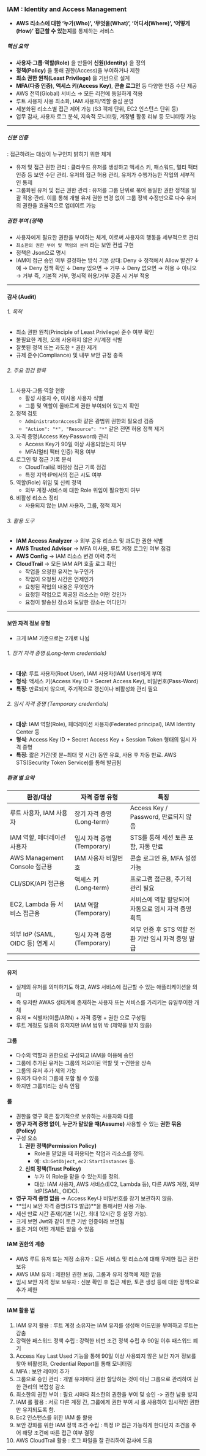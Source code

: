 ### IAM : Identity and Access Management
- **AWS 리소스에 대한 ‘누가(Who)’, ‘무엇을(What)’, ‘어디서(Where)’, ‘어떻게(How)’ 접근할 수 있는지**를 통제하는 서비스

##### 핵심 요약
- **사용자·그룹·역할(Role)** 을 만들어 **신원(Identity)** 을 정의
- **정책(Policy)** 을 통해 권한(Access)을 부여하거나 제한
- **최소 권한 원칙(Least Privilege)** 을 기반으로 설계
- **MFA(다중 인증)**, **액세스 키(Access Key)**, **콘솔 로그인** 등 다양한 인증 수단 제공
- AWS 전역(Global) 서비스 → 모든 리전에 동일하게 적용
- 루트 사용자 사용 최소화, IAM 사용자/역할 중심 운영
- 세분화된 리소스별 접근 제어 가능 (S3 객체 단위, EC2 인스턴스 단위 등)
- 업무 감사, 사용자 로그 분석, 지속적 모니터링, 계정별 활동 리뷰 등 모니터링 가능

---
##### 신분 인증
: 접근하려는 대상이 누구인지 밝히기 위한 체계
- 유저 및 접근 권한 관리 : 클라우드 유저를 생성하고 액세스 키, 패스워드, 멀티 팩터 인증 등 보안 수단 관리. 유저의 접근 허용 관리, 유저가 수행가능한 작업의 세부적인 통제
- 그룹화된 유저 및 접근 권한 관리 : 유저를 그룹 단위로 묶어 동일한 권한 정책을 일괄 적용·관리. 이를 통해 개별 유저 권한 변경 없이 그룹 정책 수정만으로 다수 유저의 권한을 효율적으로 업데이트 가능 

##### 권한 부여 (정책)
- 사용자에게 필요한 권한을 부여하는 체계, 이로써 사용자의 행동을 세부적으로 관리
- `최소한의 권한 부여 및 책임의 분리` 라는 보안 컨셉 구현
- 정책은 Json으로 명시
-  IAM이 접근 승인 여부 결정하는 방식
		기본 상태: Deny
		↓
		정책에서 Allow 발견?
		  ↓ 예 → Deny 정책 확인
		    ↓ Deny 있으면 → 거부
		    ↓ Deny 없으면 → 허용
		  ↓ 아니오 → 거부
즉, 기본적 거부, 명시적 허용/거부 공존 시 거부 적용

---

#### 감사 (Audit)
######  1. 목적
- 최소 권한 원칙(Principle of Least Privilege) 준수 여부 확인
- 불필요한 계정, 오래 사용하지 않은 키/계정 식별
- 잘못된 정책 또는 과도한 `*` 권한 제거
- 규제 준수(Compliance) 및 내부 보안 규정 충족
###### 2. 주요 점검 항목
1. 사용자·그룹·역할 현황
    - 활성 사용자 수, 미사용 사용자 식별
    - 그룹 및 역할이 올바르게 권한 부여되어 있는지 확인
2. 정책 검토
    - `AdministratorAccess`와 같은 광범위 권한의 필요성 검증
    - `"Action": "*", "Resource": "*"` 같은 전면 허용 정책 제거
3. 자격 증명(Access Key·Password) 관리
    - Access Key가 90일 이상 사용되었는지 여부
    - MFA(멀티 팩터 인증) 적용 여부
4. 로그인 및 접근 기록 분석
    - CloudTrail로 비정상 접근 기록 점검
    - 특정 지역·IP에서의 접근 시도 여부
5. 역할(Role) 위임 및 신뢰 정책
    - 외부 계정·서비스에 대한 Role 위임이 필요한지 여부
6. 비활성 리소스 정리
    - 사용되지 않는 IAM 사용자, 그룹, 정책 제거
###### 3. 활용 도구
- **IAM Access Analyzer** → 외부 공유 리소스 및 과도한 권한 식별
- **AWS Trusted Advisor** → MFA 미사용, 루트 계정 로그인 여부 점검
- **AWS Config** → IAM 리소스 변경 이력 추적
- **CloudTrail** → 모든 IAM API 호출 로그 확인
	- 작업을 요청한 유저는 누구인가
	- 작업이 요청된 시간은 언제인가
	- 요청된 작업의 내용은 무엇인가
	- 요청된 작업으로 제공된 리소스는 어떤 것인가
	- 요청이 발송된 장소와 도달한 장소는 어디인가
---

#### 보안 자격 정보 유형

- 크게 IAM 기준으로는 2개로 나뉨
###### 1. 장기 자격 증명 (Long-term credentials)
- **대상**: 루트 사용자(Root User), IAM 사용자(IAM User)에게 부여
- **형식**: 액세스 키(Access Key ID + Secret Access Key), 비밀번호(Pass‑Word)
- **특징**: 만료되지 않으며, 주기적으로 갱신이나 비활성화 관리 필요 
###### 2. 임시 자격 증명 (Temporary credentials)
- **대상**: IAM 역할(Role), 페더레이션 사용자(Federated principal), IAM Identity Center 등 
- **형식**: Access Key ID + Secret Access Key + Session Token 형태의 임시 자격 증명
- **특징**: 짧은 기간(몇 분~최대 몇 시간) 동안 유효, 사용 후 자동 만료. AWS STS(Security Token Service)를 통해 발급됨

##### 환경 별 요약
| 환경/대상                      | 자격 증명 유형             | 특징                               |
| -------------------------- | -------------------- | -------------------------------- |
| 루트 사용자, IAM 사용자            | 장기 자격 증명 (Long‑term) | Access Key / Password, 만료되지 않음   |
| IAM 역할, 페더레이션 사용자          | 임시 자격 증명 (Temporary) | STS를 통해 세션 토큰 포함, 자동 만료          |
| AWS Management Console 접근용 | IAM 사용자 비밀번호         | 콘솔 로그인 용, MFA 설정 가능              |
| CLI/SDK/API 접근용            | 액세스 키 (Long‑term)    | 프로그램 접근용, 주기적 관리 필요              |
| EC2, Lambda 등 서비스 접근용      | IAM 역할 (Temporary)   | 서비스에 역할 할당되어 자동으로 임시 자격 증명 획득    |
| 외부 IdP (SAML, OIDC 등) 연계 시 | 임시 자격 증명 (Temporary) | 외부 인증 후 STS 역할 전환 기반 임시 자격 증명 발급 |

----

#### 유저
- 실제의 유저를 의미하기도 하고, AWS 서비스에 접근할 수 있는 애플리케이션을 의미
- 즉 유저란 AWAS 생태계에 존재하는 사용자 또는 서비스를 가리키는 유일무이한 개체
- 유저 = 식별자(이름/ARN) + 자격 증명 +  권한   으로 구성됨
- 루트 계정도 일종의 유저지만 IAM 범위 밖 (제약을 받지 않음)

#### 그룹
- 다수의 역할과 권한으로 구성되고 IAM을 이용해 승인
- 그룹에 추가된 유저는 그룹의 저으이된 역할 및 ㅜ건한을 상속
- 그룹의 유저 추가 제외 가능
- 유저가 다수의 그룹에 포함 될 수 있음
- 하지만 그룹끼리는 상속 안됨

#### 롤
- 권한을 영구 혹은 장기적으로 보유하는 사용자와 다름
- **영구 자격 증명 없이**,  **누군가 맡았을 때(Assume)** 사용할 수 있는 **권한 묶음(Policy)**
-  구성 요소
	1. **권한 정책(Permission Policy)**
	    - Role을 맡았을 때 허용되는 작업과 리소스를 정의.
	    - 예: `s3:GetObject`, `ec2:StartInstances` 등.
	2. **신뢰 정책(Trust Policy)**
	    - 누가 이 Role을 맡을 수 있는지를 정의.
	    - 대상: IAM 사용자, AWS 서비스(EC2, Lambda 등), 다른 AWS 계정, 외부 IdP(SAML, OIDC).
- **영구 자격 증명 없음** → Access Key나 비밀번호를 장기 보관하지 않음.
- **임시 보안 자격 증명(STS 발급)**을 통해서만 사용 가능.
- 세션 만료 시간 존재(기본 1시간, 최대 12시간 등 설정 가능).
- 크게 보면 Jwt와 같이 토큰 기반 인증이라 보면됨
- 롤은 거의 어떤 개체든 받을 수 있음

#### IAM 권한의 계층
- AWS 루트 유저 또는 계정 소유자 : 모든 서비스 및 리소스에 대해 무제한 접근 권한 보유 
- AWS IAM 유저 : 제한된 권한 보유, 그룹과 유저 정책에 제한 받음
- 임시 보안 자격 정보 보유자 : 신분 확인 후 접근 제한, 토큰 생성 등에 대한 정책으로 추가 제한

---
#### IAM 활용 법
1. IAM 유저 활용 : 루트 계정 소유자는 IAM 유저를 생성해 어드민을 부여하고 루트는 감춤
2. 강력한 패스워드 정책 수립 : 강력한 비번 조건 정책 수립 후 90일 이후 패스워드 폐기
3. Access Key Last Used 기능을 통해 90일 이상 사용되지 않은 보안 자겨 정보를 찾아 비활성화, Credential Report를 통해 모니터링
4. MFA : 보안 레이어 추가
5. 그룹으로 승인 관리 : 개별 유저마다 권한 할당하는 것이 아닌 그룹으로 관리하여 권한 관리의 복잡성 감소
6. 최소한의 권한 부여  : 필요 시마다 최소한의 권한을 부여 및 승인 -> 권한 남용 방지
7. IAM 롤 활용 : 서로 다른 계정 간, 그룹에게 권한 부여 시 롤 사용하여 임시적인 권한만 유지되도록 함.
8. Ec2 인스턴스를 위한 IAM 롤 활용
9. 보안 강화를 위한 IAM 정책 조건 수립 : 특정 IP 접근 가능하게 한다던지 조건을 주어 해당 조건에 따른 접근 여부 결정
10. AWS CloudTrail 활용 : 로그 파일을 잘 관리하여 감사에 도움

---
